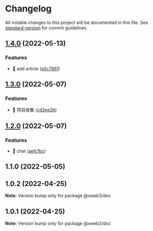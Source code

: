 # Changelog

All notable changes to this project will be documented in this file. See [standard-version](https://github.com/conventional-changelog/standard-version) for commit guidelines.

## [1.4.0](https://github.com/xweb3/web3/compare/v1.3.0...v1.4.0) (2022-05-13)


### Features

* 🎸 add article ([a5c7981](https://github.com/xweb3/web3/commit/a5c798127a7da2cba998754628302e7ab434ec2e))

## [1.3.0](https://github.com/xweb3/web3/compare/v1.2.0...v1.3.0) (2022-05-07)


### Features

* 🎸 项目收集 ([cd2ee2b](https://github.com/xweb3/web3/commit/cd2ee2b93aa0c22123848f2ad691d8ba172a82a3))

## [1.2.0](https://github.com/xweb3/web3/compare/v1.1.0...v1.2.0) (2022-05-07)


### Features

* 🎸 chat ([aefc1bc](https://github.com/xweb3/web3/commit/aefc1bcea8691093c83710652b708cd91a1b4dbd))

## 1.1.0 (2022-05-05)

## 1.0.2 (2022-04-25)

**Note:** Version bump only for package @xweb3/doc





## 1.0.1 (2022-04-25)

**Note:** Version bump only for package @xweb3/doc
